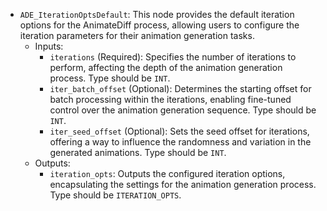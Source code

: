 - `ADE_IterationOptsDefault`: This node provides the default iteration options for the AnimateDiff process, allowing users to configure the iteration parameters for their animation generation tasks.
    - Inputs:
        - `iterations` (Required): Specifies the number of iterations to perform, affecting the depth of the animation generation process. Type should be `INT`.
        - `iter_batch_offset` (Optional): Determines the starting offset for batch processing within the iterations, enabling fine-tuned control over the animation generation sequence. Type should be `INT`.
        - `iter_seed_offset` (Optional): Sets the seed offset for iterations, offering a way to influence the randomness and variation in the generated animations. Type should be `INT`.
    - Outputs:
        - `iteration_opts`: Outputs the configured iteration options, encapsulating the settings for the animation generation process. Type should be `ITERATION_OPTS`.
